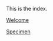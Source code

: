 <!--
.. title: index
.. slug: index
.. date: 2019-09-01 23:52:31 UTC+01:00
.. tags: 
.. category: 
.. link: 
.. description: 
.. type: text
-->

This is the index.

[Welcome](link://filename/pages/welcome.md)

[Specimen](link://filename/pages/specimen.md)



